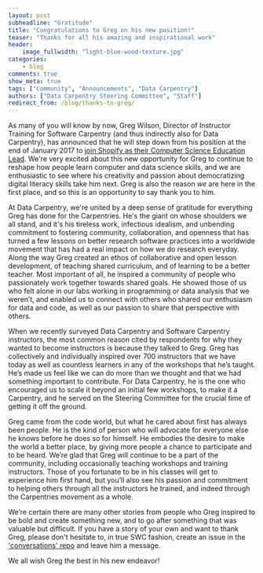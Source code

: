 ```yaml
---
layout: post
subheadline: "Gratitude"
title: "Congratulations to Greg on his new position!"
teaser: "Thanks for all his amazing and inspirational work"
header:
    image_fullwidth: "light-blue-wood-texture.jpg"
categories:
    - blog
comments: true
show_meta: true
tags: ["Community", "Announcements", "Data Carpentry"]
authors: ["Data Carpentry Steering Committee", "Staff"]
redirect_from: /blog/thanks-to-greg/
---
```


As many of you will know by now, Greg Wilson, Director of Instructor Training for Software Carpentry (and thus indirectly also for Data Carpentry), has announced that he will step down from his position at the end of January 2017 to [join Shopify as their Computer Science Education Lead](https://software-carpentry.org/blog/2016/12/next-steps.html). We're very excited about this new opportunity for Greg to continue to reshape how people learn computer and data science skills, and we are enthusiastic to see where his creativity and passion about democratizing digital literacy skills take him next. Greg is also the reason _we_ are here in the first place, and so this is an opportunity to say thank you to him.

At Data Carpentry, we're united by a deep sense of gratitude for everything Greg has done for the Carpentries. He's the giant on whose shoulders we all stand, and it's his tireless work, infectious idealism, and unbending commitment to fostering community, collaboration, and openness that has turned a few lessons on better research software practices into a worldwide movement that has had a real impact on how we do research everyday. Along the way Greg created an ethos of collaborative and open lesson development, of teaching shared curriculum, and of learning to be a better teacher. Most important of all, he inspired a community of people who passionately work together towards shared goals. He showed those of us who felt alone in our labs working in programming or data analysis that we weren’t, and enabled us to connect with others who shared our enthusiasm for data and code, as well as our passion to share that perspective with others.

When we recently surveyed Data Carpentry and Software Carpentry instructors, the most common reason cited by respondents for why they wanted to become instructors is because they talked to Greg. Greg has collectively and individually inspired over 700 instructors that we have today as well as countless learners in any of the workshops that he’s taught. He’s made us feel like we can do more than we thought and that we had something important to contribute. For Data Carpentry, he is the one who encouraged us to scale it beyond an initial few workshops, to make it a Carpentry, and he served on the Steering Committee for the crucial time of getting it off the ground.

Greg came from the code world, but what he cared about first has always been people. He is the kind of person who will advocate for everyone else he knows before he does so for himself. He embodies the desire to make the world a better place, by giving more people a chance to participate and to be heard. We’re glad that Greg will continue to be a part of the community, including occasionally teaching workshops and training instructors. Those of you fortunate to be in his classes will get to experience him first hand, but you’ll also see his passion and commitment to helping others through all the instructors he trained, and indeed through the Carpentries movement as a whole.

We’re certain there are many other stories from people who Greg inspired to be bold and create something new, and to go after something that was valuable but difficult. If you have a story of your own and want to thank Greg, please don't hesitate to, in true SWC fashion, create an issue in the ['conversations' repo](https://github.com/carpentries/conversations/issues/) and leave him a message.

We all wish Greg the best in his new endeavor!
